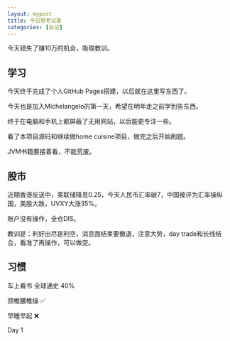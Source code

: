 ```yaml
---
layout: mypost
title: 今日思考记录
categories: [日记]
---
```


今天错失了赚10万的机会，吸取教训。

## 学习

今天终于完成了个人GitHub Pages搭建，以后就在这里写东西了。

今天也是加入Michelangelo的第一天，希望在明年走之前学到些东西。

终于在电脑和手机上都屏蔽了无用网站，以后能更专注一些。

看了本项目源码和继续做home cuisine项目，做完之后开始刷题。

JVM书籍要接着看，不能荒废。

## 股市

近期香港反送中，美联储降息0.25，今天人民币汇率破7，中国被评为汇率操纵国，美股大跌，UVXY大涨35%。

账户没有操作，全仓DIS。

教训是：利好出尽是利空，消息面结束要撤退，注意大势，day trade和长线结合，看准了再操作，可以做空。

## 习惯
车上看书 全球通史 40%

颈椎腰椎操 ✅

早睡早起 ❌

Day 1
